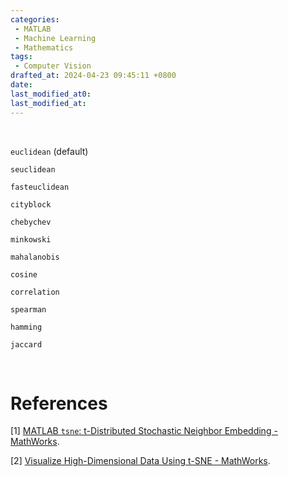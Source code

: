 ```yaml
---
categories:
 - MATLAB
 - Machine Learning
 - Mathematics
tags:
 - Computer Vision
drafted_at: 2024-04-23 09:45:11 +0800
date: 
last_modified_at0:
last_modified_at:
---
```


<br>

`euclidean` (default)



`seuclidean`



`fasteuclidean`



`cityblock`



`chebychev`



`minkowski`



`mahalanobis`



`cosine`



`correlation`



`spearman` 



`hamming`



`jaccard`



<br>

# References

[1] [MATLAB `tsne`: t-Distributed Stochastic Neighbor Embedding - MathWorks](https://ww2.mathworks.cn/help/stats/tsne.html).

[2] [Visualize High-Dimensional Data Using t-SNE - MathWorks](https://ww2.mathworks.cn/help/stats/visualize-high-dimensional-data-using-t-sne.html).






